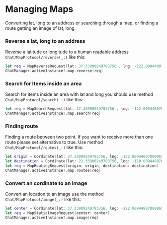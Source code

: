 # Managing Maps
Converting lat, long to an address or searching through a map, or finding a route getting an image of lat, long. 


### Reverse a lat, long to an address
Reverse a latitude or longitude to a human readable address ``Chat/MapProtocol/reverse(_:)`` like this:
```swift
let req = MapReverseRequest(lat: 37.33900249783756 , lng: -122.00944807880965)
ChatManager.activeInstance?.map.reverse(req)
```

### Search for Items inside an area
Search for items inside an area with lat and long you should use method ``Chat/MapProtocol/search(_:)`` like this:
```swift
let req = MapSearchRequest(lat: 37.33900249783756 , lng: -122.00944807880965)
ChatManager.activeInstance?.map.search(req)
```

### Finding route
Finding a route between two point. 
If you want to receive more than one route please set alternative to true.
Use method ``Chat/MapProtocol/routes(_:)`` like this:
```swift
let origin = Cordinate(lat: 37.33900249783756, lng: -122.00944807880965)
let destination = Cordinate(lat: 22.33900249783756, lng: -110.00944807880965)
let req = MapRoutingRequest(origin: origin, destination: destination)
ChatManager.activeInstance?.map.routes(req)
```

### Convert an cordinate to an image
Convert an location to an image use the method ``Chat/MapProtocol/image(_:)`` like this:
```swift
let center = Cordinate(lat: 37.33900249783756, lng: -122.00944807880965)
let req = MapStaticImageRequest(center: center)
ChatManager.activeInstance?.map.image(req)
```
